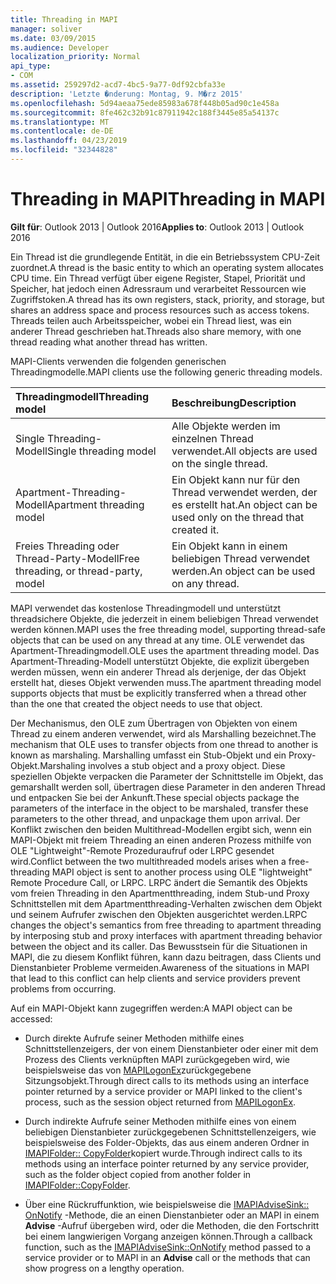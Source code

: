 ```yaml
---
title: Threading in MAPI
manager: soliver
ms.date: 03/09/2015
ms.audience: Developer
localization_priority: Normal
api_type:
- COM
ms.assetid: 259297d2-acd7-4bc5-9a77-0df92cbfa33e
description: 'Letzte �nderung: Montag, 9. M�rz 2015'
ms.openlocfilehash: 5d94aeaa75ede85983a678f448b05ad90c1e458a
ms.sourcegitcommit: 8fe462c32b91c87911942c188f3445e85a54137c
ms.translationtype: MT
ms.contentlocale: de-DE
ms.lasthandoff: 04/23/2019
ms.locfileid: "32344828"
---
```

# <a name="threading-in-mapi"></a><span data-ttu-id="0f45f-103">Threading in MAPI</span><span class="sxs-lookup"><span data-stu-id="0f45f-103">Threading in MAPI</span></span>

  
  
<span data-ttu-id="0f45f-104">**Gilt für**: Outlook 2013 | Outlook 2016</span><span class="sxs-lookup"><span data-stu-id="0f45f-104">**Applies to**: Outlook 2013 | Outlook 2016</span></span> 
  
<span data-ttu-id="0f45f-105">Ein Thread ist die grundlegende Entität, in die ein Betriebssystem CPU-Zeit zuordnet.</span><span class="sxs-lookup"><span data-stu-id="0f45f-105">A thread is the basic entity to which an operating system allocates CPU time.</span></span> <span data-ttu-id="0f45f-106">Ein Thread verfügt über eigene Register, Stapel, Priorität und Speicher, hat jedoch einen Adressraum und verarbeitet Ressourcen wie Zugriffstoken.</span><span class="sxs-lookup"><span data-stu-id="0f45f-106">A thread has its own registers, stack, priority, and storage, but shares an address space and process resources such as access tokens.</span></span> <span data-ttu-id="0f45f-107">Threads teilen auch Arbeitsspeicher, wobei ein Thread liest, was ein anderer Thread geschrieben hat.</span><span class="sxs-lookup"><span data-stu-id="0f45f-107">Threads also share memory, with one thread reading what another thread has written.</span></span>
  
<span data-ttu-id="0f45f-108">MAPI-Clients verwenden die folgenden generischen Threadingmodelle.</span><span class="sxs-lookup"><span data-stu-id="0f45f-108">MAPI clients use the following generic threading models.</span></span>
  
|<span data-ttu-id="0f45f-109">**Threadingmodell**</span><span class="sxs-lookup"><span data-stu-id="0f45f-109">**Threading model**</span></span>|<span data-ttu-id="0f45f-110">**Beschreibung**</span><span class="sxs-lookup"><span data-stu-id="0f45f-110">**Description**</span></span>|
|:-----|:-----|
|<span data-ttu-id="0f45f-111">Single Threading-Modell</span><span class="sxs-lookup"><span data-stu-id="0f45f-111">Single threading model</span></span>  <br/> |<span data-ttu-id="0f45f-112">Alle Objekte werden im einzelnen Thread verwendet.</span><span class="sxs-lookup"><span data-stu-id="0f45f-112">All objects are used on the single thread.</span></span>  <br/> |
|<span data-ttu-id="0f45f-113">Apartment-Threading-Modell</span><span class="sxs-lookup"><span data-stu-id="0f45f-113">Apartment threading model</span></span>  <br/> |<span data-ttu-id="0f45f-114">Ein Objekt kann nur für den Thread verwendet werden, der es erstellt hat.</span><span class="sxs-lookup"><span data-stu-id="0f45f-114">An object can be used only on the thread that created it.</span></span>  <br/> |
|<span data-ttu-id="0f45f-115">Freies Threading oder Thread-Party-Modell</span><span class="sxs-lookup"><span data-stu-id="0f45f-115">Free threading, or thread-party, model</span></span>  <br/> |<span data-ttu-id="0f45f-116">Ein Objekt kann in einem beliebigen Thread verwendet werden.</span><span class="sxs-lookup"><span data-stu-id="0f45f-116">An object can be used on any thread.</span></span>  <br/> |
   
<span data-ttu-id="0f45f-117">MAPI verwendet das ﻿kostenlose Threadingmodell und unterstützt threadsichere Objekte, die jederzeit in einem beliebigen Thread verwendet werden können.</span><span class="sxs-lookup"><span data-stu-id="0f45f-117">MAPI uses the free threading model, supporting thread-safe objects that can be used on any thread at any time.</span></span> <span data-ttu-id="0f45f-118">OLE verwendet das Apartment-Threadingmodell.</span><span class="sxs-lookup"><span data-stu-id="0f45f-118">OLE uses the apartment threading model.</span></span> <span data-ttu-id="0f45f-119">Das Apartment-Threading-Modell unterstützt Objekte, die explizit übergeben werden müssen, wenn ein anderer Thread als derjenige, der das Objekt erstellt hat, dieses Objekt verwenden muss.</span><span class="sxs-lookup"><span data-stu-id="0f45f-119">The apartment threading model supports objects that must be explicitly transferred when a thread other than the one that created the object needs to use that object.</span></span>
  
<span data-ttu-id="0f45f-120">Der Mechanismus, den OLE zum Übertragen von Objekten von einem Thread zu einem anderen verwendet, wird als Marshalling bezeichnet.</span><span class="sxs-lookup"><span data-stu-id="0f45f-120">The mechanism that OLE uses to transfer objects from one thread to another is known as marshaling.</span></span> <span data-ttu-id="0f45f-121">Marshalling umfasst ein Stub-Objekt und ein Proxy-Objekt.</span><span class="sxs-lookup"><span data-stu-id="0f45f-121">Marshaling involves a stub object and a proxy object.</span></span> <span data-ttu-id="0f45f-122">Diese speziellen Objekte verpacken die Parameter der Schnittstelle im Objekt, das gemarshallt werden soll, übertragen diese Parameter in den anderen Thread und entpacken Sie bei der Ankunft.</span><span class="sxs-lookup"><span data-stu-id="0f45f-122">These special objects package the parameters of the interface in the object to be marshaled, transfer these parameters to the other thread, and unpackage them upon arrival.</span></span> <span data-ttu-id="0f45f-123">Der Konflikt zwischen den beiden Multithread-Modellen ergibt sich, wenn ein MAPI-Objekt mit freiem Threading an einen anderen Prozess mithilfe von OLE "Lightweight"-Remote Prozeduraufruf oder LRPC gesendet wird.</span><span class="sxs-lookup"><span data-stu-id="0f45f-123">Conflict between the two multithreaded models arises when a free-threading MAPI object is sent to another process using OLE "lightweight" Remote Procedure Call, or LRPC.</span></span> <span data-ttu-id="0f45f-124">LRPC ändert die Semantik des Objekts vom freien Threading in den Apartmentthreading, indem Stub-und Proxy Schnittstellen mit dem Apartmentthreading-Verhalten zwischen dem Objekt und seinem Aufrufer zwischen den Objekten ausgerichtet werden.</span><span class="sxs-lookup"><span data-stu-id="0f45f-124">LRPC changes the object's semantics from free threading to apartment threading by interposing stub and proxy interfaces with apartment threading behavior between the object and its caller.</span></span> <span data-ttu-id="0f45f-125">Das Bewusstsein für die Situationen in MAPI, die zu diesem Konflikt führen, kann dazu beitragen, dass Clients und Dienstanbieter Probleme vermeiden.</span><span class="sxs-lookup"><span data-stu-id="0f45f-125">Awareness of the situations in MAPI that lead to this conflict can help clients and service providers prevent problems from occurring.</span></span>
  
<span data-ttu-id="0f45f-126">Auf ein MAPI-Objekt kann zugegriffen werden:</span><span class="sxs-lookup"><span data-stu-id="0f45f-126">A MAPI object can be accessed:</span></span>
  
- <span data-ttu-id="0f45f-127">Durch direkte Aufrufe seiner Methoden mithilfe eines Schnittstellenzeigers, der von einem Dienstanbieter oder einer mit dem Prozess des Clients verknüpften MAPI zurückgegeben wird, wie beispielsweise das von [MAPILogonEx](mapilogonex.md)zurückgegebene Sitzungsobjekt.</span><span class="sxs-lookup"><span data-stu-id="0f45f-127">Through direct calls to its methods using an interface pointer returned by a service provider or MAPI linked to the client's process, such as the session object returned from [MAPILogonEx](mapilogonex.md).</span></span>
    
- <span data-ttu-id="0f45f-128">Durch indirekte Aufrufe seiner Methoden mithilfe eines von einem beliebigen Dienstanbieter zurückgegebenen Schnittstellenzeigers, wie beispielsweise des Folder-Objekts, das aus einem anderen Ordner in [IMAPIFolder:: CopyFolder](imapifolder-copyfolder.md)kopiert wurde.</span><span class="sxs-lookup"><span data-stu-id="0f45f-128">Through indirect calls to its methods using an interface pointer returned by any service provider, such as the folder object copied from another folder in [IMAPIFolder::CopyFolder](imapifolder-copyfolder.md).</span></span>
    
- <span data-ttu-id="0f45f-129">Über eine Rückruffunktion, wie beispielsweise die [IMAPIAdviseSink:: OnNotify](imapiadvisesink-onnotify.md) -Methode, die an einen Dienstanbieter oder an MAPI in einem **Advise** -Aufruf übergeben wird, oder die Methoden, die den Fortschritt bei einem langwierigen Vorgang anzeigen können.</span><span class="sxs-lookup"><span data-stu-id="0f45f-129">Through a callback function, such as the [IMAPIAdviseSink::OnNotify](imapiadvisesink-onnotify.md) method passed to a service provider or to MAPI in an **Advise** call or the methods that can show progress on a lengthy operation.</span></span> 
    

